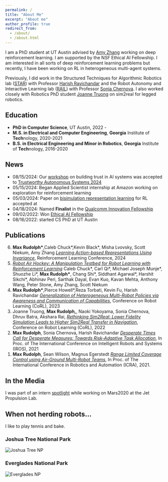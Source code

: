 ```yaml
---
permalink: /
title: "About Me"
excerpt: "About me"
author_profile: true
redirect_from: 
  - /about/
  - /about.html
---
```


I am a PhD student at UT Austin advised by <a href="https://amyzhang.github.io/">Amy Zhang</a> working on deep reinforcement learning. I am supported by the NSF Ethical AI Fellowship. I am interested in all sorts of deep reinforcement learning problems but recently, I have been working on RL in heterogeneous multi-agent systems. 

Previously, I did work in the Structured Techniques for Algorithmic Robotics lab (<a href="https://star-lab.cc.gatech.edu/">STAR</a>) with Professor <a href="https://harishravichandar.com/">Harish Ravichandar</a> and the Robot Autonomy and Interactive Learning lab (<a href="https://rail.gatech.edu/">RAIL</a>) with Professor <a href="https://www.cc.gatech.edu/~chernova/">Sonia Chernova</a>. I also worked closely with Robotics PhD student <a href="https://www.joannetruong.com/">Joanne Truong</a> on sim2real for legged robotics.

## Education
- **PhD in Computer Science**, UT Austin, 2022 - 
- **M.S. in Electrical and Computer Engineering**, **Georgia** Institute of **Tech**nology, 2020-2021
- **B.S. in Electrical Engineering and Minor in Robotics**, **Georgia** Institute of **Tech**nology, 2016-2020

## News
- 08/15/2024: Our <a href="https://sites.google.com/view/coming-together/home"> workshop</a> on building trust in AI systems was accepted to <a href="https://symposium.tas.ac.uk/2024" >Trustworthy Autonomous Systems 2024</a>
- 05/15/2024: Began Applied Scientist internship at Amazon working on exploration for reinforcement learning
- 05/03/2024: Paper on [bisimulation representation learning](https://arxiv.org/abs/2403.16369) for RL accepted at 
- 04/18/2024: Named **Finalist** in the [Qualcomm Innovation Fellowship](https://www.qualcomm.com/research/university-relations/innovation-fellowship/2024-north-america)
- 09/02/2022: Won [Ethical AI Fellowship](https://ethicalai.utexas.edu/fellowship/)
- 08/16/2022: started CS PhD at UT Austin 

## Publications

<ol reversed>
  <li><strong>Max Rudolph*</strong>,Caleb Chuck*,Kevin Black*, Misha Lvovsky, Scott Niekum, Amy Zhang <em><a href="https://arxiv.org/abs/2403.16369">Learning Action-based Representations Using Invariance</a></em>, Reinforcement Learning Conference, 2024</li>

  <li><em><a href="https://arxiv.org/abs/2405.03113" >Robot Air Hockey: A Manipulation Testbed for Robot Learning with Reinforcement Learning</a></em>
  Caleb Chuck*, Carl Qi*, Michael Joseph Munje*, Shuozhe Li*, <strong>Max Rudolph*</strong>, Chang Shi*, Siddhant Agarwal*, Harshit Sikchi*, Abhinav Peri, Sarthak Dayal, Evan Kuo, Kavan Mehta, Anthony Wang, Peter Stone, Amy Zhang, Scott Niekum  </li>

  <li><strong>Max Rudolph*</strong>,Pierce Howell*,Reza Torbati, Kevin Fu, Harish Ravichandar  <em><a href="https://arxiv.org/abs/2401.13127">Generalization of Heterogeneous Multi-Robot Policies via Awareness and Communication of Capabilities</a></em>, Conference on Robot Learning (CoRL), 2023</li>

  <li>Joanne Truong, <strong>Max Rudolph,</strong>, Naoki Yokoyama, Sonia Chernova, Dhruv Batra, Akshara Rai, <em><a href="https://arxiv.org/abs/2207.10821">Rethinking Sim2Real: Lower Fidelity Simulation Leads to Higher Sim2Real Transfer in Navigation</a></em>, Conference on Robot Learning (CoRL), 2022</li>
  
  <li><strong>Max Rudolph</strong>, Sonia Chernova, Harish Ravichandar <em> <a href="https://arxiv.org/abs/2108.00346">Desperate Times Call for Desperate Measures: Towards Risk-Adaptive Task Allocation</a></em>,  In Proc. of The International Conference on Intelligent Robots and Systems (IROS), 2021</li>
  <li><strong>Max Rudolph</strong>, Sean Wilson, Magnus Egerstedt<em> <a href="https://arxiv.org/abs/2306.07385">Range Limited Coverage Control using Air-Ground Multi-Robot Teams</a></em>, In Proc. of The International Conference in Robotics and Automation (ICRA), 2021.</li>
</ol>


## In the Media

I was part of an intern [spotlight](https://www.jpl.nasa.gov/edu/news/2020/1/9/intern-turns-head-on-nasas-next-mars-rover/) while working on Mars2020 at the Jet Propulsion Lab.

## When not herding robots...

I like to play tennis and bake.

### Joshua Tree National Park
![Joshua Tree NP](/images/joshtree.png)

### Everglades National Park
![Everglades NP](/images/everglades.png)

